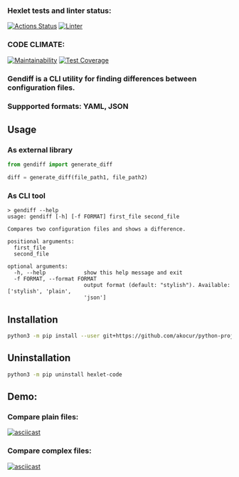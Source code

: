 ### Hexlet tests and linter status:
[![Actions Status](https://github.com/akocur/python-project-lvl2/workflows/hexlet-check/badge.svg)](https://github.com/akocur/python-project-lvl2/actions) [![Linter](https://github.com/akocur/python-project-lvl2/actions/workflows/linter.yml/badge.svg?branch=main)](https://github.com/akocur/python-project-lvl2/actions/workflows/linter.yml)
### CODE CLIMATE:
[![Maintainability](https://api.codeclimate.com/v1/badges/f18410dbffcbbdb6159d/maintainability)](https://codeclimate.com/github/akocur/python-project-lvl2/maintainability) [![Test Coverage](https://api.codeclimate.com/v1/badges/f18410dbffcbbdb6159d/test_coverage)](https://codeclimate.com/github/akocur/python-project-lvl2/test_coverage)

### Gendiff is a CLI utility for finding differences between configuration files. 
### Suppported formats: YAML, JSON
## Usage

### As external library

```python
from gendiff import generate_diff

diff = generate_diff(file_path1, file_path2)
```

### As CLI tool

```
> gendiff --help
usage: gendiff [-h] [-f FORMAT] first_file second_file

Compares two configuration files and shows a difference.

positional arguments:
  first_file
  second_file

optional arguments:
  -h, --help            show this help message and exit
  -f FORMAT, --format FORMAT
                        output format (default: "stylish"). Available: ['stylish', 'plain',
                        'json']

```
## Installation

```bash
python3 -m pip install --user git+https://github.com/akocur/python-project-lvl2.git
```
## Uninstallation

```bash
python3 -m pip uninstall hexlet-code
```

## Demo:
### Compare plain files:
[![asciicast](https://asciinema.org/a/gy6Ec9Z5Ct3YxyaZL8tnA28dT.svg)](https://asciinema.org/a/gy6Ec9Z5Ct3YxyaZL8tnA28dT)
### Compare complex files:
[![asciicast](https://asciinema.org/a/BVV3LufPZR3nSCftS2zY3GCbG.svg)](https://asciinema.org/a/BVV3LufPZR3nSCftS2zY3GCbG)
